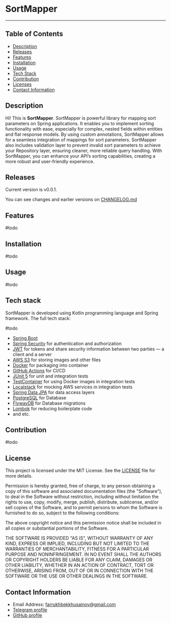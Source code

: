 # SortMapper

---

## Table of Contents

- [Description](#description)
- [Releases](#releases)
- [Features](#features)
- [Installation](#installation)
- [Usage](#usage)
- [Tech Stack](#tech-stack)
- [Contribution](#contribution)
- [Licenses](#licenses)
- [Contact Information](#contact-information)

## Description

Hi! This is **SortMapper**. 
SortMapper is powerful library for mapping sort parameters on Spring applications. It enables you to implement sorting functionality with ease, especially for complex, nested fields within entities and flat response models.
By using custom annotations, SortMapper allows for a seamless integration of mappings for sort parameters. SortMapper also includes validation layer to prevent invalid sort parameters to achieve your Repository layer, ensuring cleaner, more reliable query handling.
With SortMapper, you can enhance your API’s sorting capabilities, creating a more robust and user-friendly experience.

## Releases

Current version is v0.0.1.

You can see changes and earlier versions on [CHANGELOG.md](https://github.com/KhusainovFarrukh/SortMapper/blob/main/CHANGELOG.md)

## Features

#todo

## Installation

#todo

## Usage

#todo

## Tech stack

SortMapper is developed using Kotlin programming language and Spring framework. The full tech stack:

#todo

  - [Spring Boot](https://spring.io/projects/spring-boot)
  - [Spring Security](https://spring.io/projects/spring-security) for authentication and authorization
  - [JWT](https://auth0.com/docs/secure/tokens/json-web-tokens) for tokens and share security information between two parties — a client and a server
  - [AWS S3](https://aws.amazon.com/s3/) for storing images and other files
  - [Docker](https://www.docker.com/) for packaging into container
  - [GitHub Actions](https://github.com/features/actions) for CI/CD
  - [JUnit 5](https://junit.org/junit5/) for unit and integration tests
  - [TestContainer](https://www.testcontainers.org/) for using Docker images in integration tests
  - [Localstack](https://github.com/localstack/localstack) for mocking AWS services in integration tests
  - [Spring Data JPA](https://spring.io/projects/spring-data-jpa) for data access layers
  - [PostgreSQL](https://www.postgresql.org/) for Database
  - [FlywayDB](https://flywaydb.org/) for Database migrations
  - [Lombok](https://projectlombok.org/) for reducing boilerplate code
  - and etc.

## Contribution

#todo

## License

This project is licensed under the MIT License. See the [LICENSE](LICENSE) file for more details.

Permission is hereby granted, free of charge, to any person obtaining a copy of this software and associated documentation files (the "Software"), to deal in the Software without restriction, including without limitation the rights to use, copy, modify, merge, publish, distribute, sublicense, and/or sell copies of the Software, and to permit persons to whom the Software is furnished to do so, subject to the following conditions:

The above copyright notice and this permission notice shall be included in all copies or substantial portions of the Software.

THE SOFTWARE IS PROVIDED "AS IS", WITHOUT WARRANTY OF ANY KIND, EXPRESS OR IMPLIED, INCLUDING BUT NOT LIMITED TO THE WARRANTIES OF MERCHANTABILITY, FITNESS FOR A PARTICULAR PURPOSE AND NONINFRINGEMENT. IN NO EVENT SHALL THE AUTHORS OR COPYRIGHT HOLDERS BE LIABLE FOR ANY CLAIM, DAMAGES OR OTHER LIABILITY, WHETHER IN AN ACTION OF CONTRACT, TORT OR OTHERWISE, ARISING FROM, OUT OF OR IN CONNECTION WITH THE SOFTWARE OR THE USE OR OTHER DEALINGS IN THE SOFTWARE.

## Contact Information

- Email Address: farrukhbekkhusainov@gmail.com
- [Telegram profile](https://t.me/f_khusainov)
- [GitHub profile](https://github.com/KhusaiovFarrukh)

